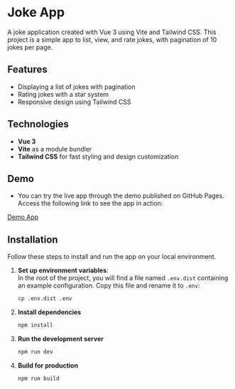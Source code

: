 # Joke App

A joke application created with Vue 3 using Vite and Tailwind CSS. This project is a simple app to list, view, and rate jokes, with pagination of 10 jokes per page.

## Features

- Displaying a list of jokes with pagination
- Rating jokes with a star system
- Responsive design using Tailwind CSS

## Technologies

- **Vue 3**
- **Vite** as a module bundler
- **Tailwind CSS** for fast styling and design customization

## Demo

- You can try the live app through the demo published on GitHub Pages. Access the following link to see the app in action:

[Demo App](https://kevininvernoz.github.io/Jokes/)

## Installation

Follow these steps to install and run the app on your local environment.

1. **Set up environment variables**:  
   In the root of the project, you will find a file named `.env.dist` containing an example configuration. Copy this file and rename it to `.env`:

   ```bash
   cp .env.dist .env
2. **Install dependencies**
    ```bash
    npm install

3. **Run the development server**
    ```bash
    npm run dev
4. **Build for production**
    ```bash
    npm run build